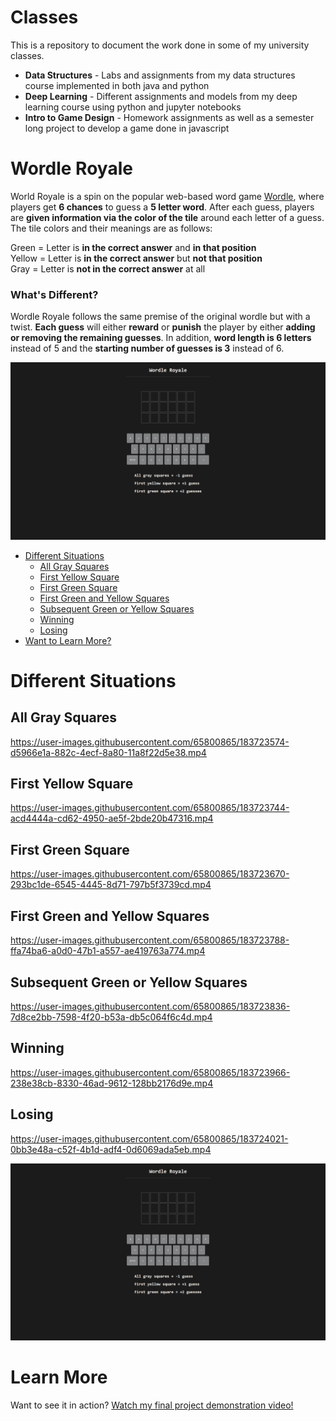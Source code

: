 # Classes

This is a repository to document the work done in some of my university classes.

-   **Data Structures** - Labs and assignments from my data structures course implemented in both java and python
-   **Deep Learning** - Different assignments and models from my deep learning course using python and jupyter notebooks
-   **Intro to Game Design** - Homework assignments as well as a semester long project to develop a game done in javascript

# Wordle Royale

World Royale is a spin on the popular web-based word game [Wordle](https://en.wikipedia.org/wiki/Wordle), where players get **6 chances** to guess a **5 letter word**.
After each guess, players are **given information via the color of the tile** around each letter of a guess.<br>
The tile colors and their meanings are as follows:

Green = Letter is **in the correct answer** and **in that position**<br>
Yellow = Letter is **in the correct answer** but **not that position**<br>
Gray = Letter is **not in the correct answer** at all

### What's Different?

Wordle Royale follows the same premise of the original wordle but with a twist. **Each guess** will either **reward** or **punish** the player by either **adding or removing the remaining guesses**. In addition, **word length is 6 letters** instead of 5 and the **starting number of guesses is 3** instead of 6.

<p align="center">
  <img src="./assets/main-page.png"/>
</p>

-   [Different Situations](#different-situations)
    -   [All Gray Squares](#all-gray-squares)
    -   [First Yellow Square](#first-yellow-square)
    -   [First Green Square](#first-green-square)
    -   [First Green and Yellow Squares](#first-green-and-yellow-squares)
    -   [Subsequent Green or Yellow Squares](#subsequent-green-or-yellow-squares)
    -   [Winning](#winning)
    -   [Losing](#losing)
-   [Want to Learn More?](#learn-more)

# Different Situations

## All Gray Squares

https://user-images.githubusercontent.com/65800865/183723574-d5966e1a-882c-4ecf-8a80-11a8f22d5e38.mp4

## First Yellow Square

https://user-images.githubusercontent.com/65800865/183723744-acd4444a-cd62-4950-ae5f-2bde20b47316.mp4

## First Green Square

https://user-images.githubusercontent.com/65800865/183723670-293bc1de-6545-4445-8d71-797b5f3739cd.mp4

## First Green and Yellow Squares

https://user-images.githubusercontent.com/65800865/183723788-ffa74ba6-a0d0-47b1-a557-ae419763a774.mp4

## Subsequent Green or Yellow Squares

https://user-images.githubusercontent.com/65800865/183723836-7d8ce2bb-7598-4f20-b53a-db5c064f6c4d.mp4

## Winning

https://user-images.githubusercontent.com/65800865/183723966-238e38cb-8330-46ad-9612-128bb2176d9e.mp4

## Losing

https://user-images.githubusercontent.com/65800865/183724021-0bb3e48a-c52f-4b1d-adf4-0d6069ada5eb.mp4

<p align="center">
  <img src="./assets/main-page.png"/>
</p>

# Learn More

Want to see it in action? [Watch my final project demonstration video!](https://www.youtube.com/watch?v=D_Eb5b_8feQ)
